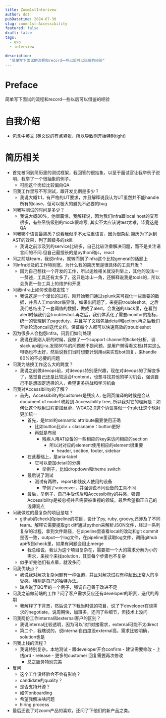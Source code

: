 ```yaml
---
title: Zoom1stInterivew
author: dot
pubDatetime: 2024-07-30
slug: zoom-1st-Accessibility
featured: false
draft: false
tags:
  - exp
  - interview

description:
  "简单写下面试的流程和record一些以后可以借鉴的经验"
---
```


# Preface

简单写下面试的流程和record一些以后可以借鉴的经验

# 自我介绍

- 包含中英文
(英文说的有点紧张，所以导致刚开始特别tight)

# 简历相关

- 首先被问到简历里的测试框架，我回答的很抽象，以至于面试官让我举例子说明，我举了一个很抽象的例子。
  - 可能这个岗位比较偏向QA
- 问我工作里写不写测试，跟开发比例是多少？
  - 我说大概1:1，有严格的UT要求，并且解释说我认为UT虽然并不能handle所有的case，但可以极大的避免不必要的bug
- 问我写测试的时间是多少？
  - 我说大概80%，他很震惊，我解释说，因为我们infra跟local host的交互很多，有些系统级别的mock很难写, 其实不太应该说test太难，毕竟这是QA
- 问我哪个语言最熟悉？说看我似乎不太注重语言，因为很杂乱 简历为了达到AST的效果，列了超级多的skill.
  - 我说之前涉及到的service比较多，自己比较注重解决问题，而不是关注语言间的不同.但自己最擅长的是python和js，react
- 问之前啥team，我说infra，就转而到了infra这个比较general的话题上
- 问infra涉及的工作特别宽，为什么我的简历里是很具体的工具开发？
  - 因为自己想找一个开发的工作，所以运维相关就没列举上，其他的没法一一赘述，工具还有太多了，这只是冰山一角，还解释说我是tools的，所以会负责一些工具上的维护和开发
- 问我infra上如何改善稳定性？
  - 我说这是一个漫长的过程，刚开始我们通过splunk来可视化一些重要的数据，并且人工monitor临界值，如果出问题了，来提前troubleshot。之后我们总结出了一套阈值的数据，做成了alert，会发送的slack里，在看到alert时候我们会troubleshot.再之后，我们体系化了需要monitor的指标，统一的管理到了pageduty，并且写了文档包括detail和action.再之后我们开始轮流oncall迭代文档，保证每个人都可以快速高效的troubleshot
- 因为很多人会抱怨infra，问我们如何处理
  - 我说在我刚入职的时候，我做了一个support channel的ticket分析，调slack api到jira.发现80%的问题都不是问题，是用户懒得看文档(其实这么甩锅也不太好，然后说我们当时想要计划用ai来实现bot回复，来handle 80%的不必要的问题
- 问我为啥换工作这么大的跨度？
  - 我说之前做devops前，对devops特别感兴趣，现在对devops的了解变多了，感觉自己还是比较适合frontend，也想寻找其他的学习机会，强调自己不是想固定选择的人，希望更多挑战和学习机会
- 问我对Accessibility的了解？
  - 首先，Accessibility的customer是残疾人. 在网页编译的时候是会从document of model 映射到 Accessibility tree, 所以我对它的理解是：如何让这个映射过程更加丝滑，WCAG2.0这个协议类似一个rule让这个映射更加统一
    - 首先，是html的semantic attribute需要使用正确
      - 比如button比div + classname：button更好
      - 再就是布局
        - 残疾人用AT设备的一些相应的key来访问相应的section  
          - 所以对对应的element使用相应的element很重要
            - header, section, footer, sidebar
    - 在此基础上，是aria-label
      - 它可以更加detail的分类
        - 举例子，比如dropdown和theme switch
    - 最后说了测试
      - 测试有两种，report和残疾人使用的设备
        - 举例了voiceover，并强调说不同设备的工具不同
    - 最后，举例子，自己手受伤后和Accessibility的共感，强调Accessibility是被忽视并且需要被重视的领域，最后希望指正自己的浅薄观点
- 问我做过的最复杂的项目是啥？
    - github的check的pipeline的项目，设计了py, ruby, groovy,还涉及了不同team。解释它需要提取git diff通过python来解析JSON文件，经过一系列复杂的过程，拿到文件路径，在pipeline里查看local的改动和git commit是否一致，output一个log文件，在pipeline里读取log文件，调用github api传到check里，如果有问题会阻止merge
      - 我总结说，我认为这个项目复杂在，需要把一个大的需求分解为小的需求，来挨个来找solution，其实每个步骤也不复杂
    - 似乎听完他们有点晕，就没多问
- 问我优缺点？
  - 我说我对解决复杂问题有一种强迫，并且对解决过程有种超出正常人的享受感，特别是自己的独特办法。
  - 缺点说了BQ里的一个例子，强调自己善于改进不足
- 问我之前做前端的工作？问了客户需求反应还有developer的职责，迭代的周期
  - 我解释了下背景，然后说了下我当时做的项目，说了下developer在谈需求的negotiate，说周期快，加班多，还问了些细节，但技术上没问
- 问我两份工作internal和external客户的区别？
  - 我说internal比较透明，因为可以1对1对接需求，external可能不太direct
  - 第二个，我瞎说的，说internal自由度没external高，需求比较明确，solution也是
- 问我上线的流程？
  - 我说特别复杂。本地测试 - 跟developer开会confirm - 建议需要修改 - 上线prd - release - 更多的customer 回复需要再次修改
    - 总之服务特别完美
- 反问
  - 这个工作没经验会不会有影响？
  - candidate的quality？
  - 是否支持开源？
  - 如何onboarding
  - 希望我解决啥问题
  - hiring process
- 最后还说了对zoom产品的喜欢，还问了下他们的新产品之类。